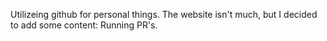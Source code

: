 Utilizeing github for personal things. The website isn't much, but I decided to add some content: Running PR's.
